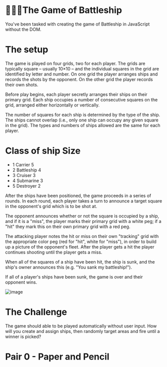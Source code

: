 # 🌊🚢💥The Game of Battleship

You've been tasked with creating the game of Battleship in JavaScript without the DOM.

# The setup

The game is played on four grids, two for each player. 
The grids are typically square – usually 10×10 – and the individual squares in the grid are identified by letter and number.
On one grid the player arranges ships and records the shots by the opponent. On the other grid the player records their own shots.

Before play begins, each player secretly arranges their ships on their primary grid. 
Each ship occupies a number of consecutive squares on the grid, arranged either horizontally or vertically.

The number of squares for each ship is determined by the type of the ship. 
The ships cannot overlap (i.e., only one ship can occupy any given square in the grid). 
The types and numbers of ships allowed are the same for each player. 

# Class of ship Size
- 1 Carrier 5
- 2 Battleship  4
- 3 Cruiser 3
- 4 Submarine 3
- 5 Destroyer 2

After the ships have been positioned, the game proceeds in a series of rounds. 
In each round, each player takes a turn to announce a target square in the opponent's grid which is to be shot at.

The opponent announces whether or not the square is occupied by a ship, and if it is a "miss", the player marks their primary grid with a white peg; if a "hit" they mark this on their own primary grid with a red peg.

The attacking player notes the hit or miss on their own "tracking" grid with the appropriate color peg (red for "hit", white for "miss"), in order to build up a picture of the opponent's fleet. 
After the player gets a hit the player continues shooting until the player gets a miss.

When all of the squares of a ship have been hit, the ship is sunk, and the ship's owner announces this (e.g. "You sank my battleship!"). 

If all of a player's ships have been sunk, the game is over and their opponent wins.

![image](https://upload.wikimedia.org/wikipedia/commons/thumb/6/65/Battleship_game_board.svg/500px-Battleship_game_board.svg.png)

# The Challenge

The game should able to be played automatically without user input.
How will you create and assign ships, then randomly target areas and fire until a winner is picked?

# Pair 0 - Paper and Pencil


